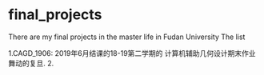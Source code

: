 # final_projects
There are my final projects in the master life in Fudan University
The list

1.CAGD_1906: 2019年6月结课的18-19第二学期的 计算机辅助几何设计期末作业 舞动的复旦.
2.
